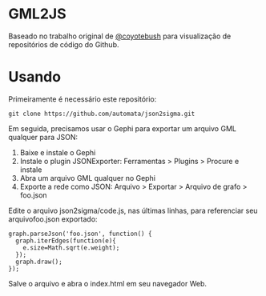 # GML2JS

Baseado no trabalho original de <a href="https://github.com/coyotebush/github-network-analysis">@coyotebush</a> para visualização de repositórios de código do Github.

# Usando

Primeiramente é necessário este repositório:

    git clone https://github.com/automata/json2sigma.git

Em seguida, precisamos usar o Gephi para exportar um arquivo GML qualquer para JSON:

1. Baixe e instale o Gephi
2. Instale o plugin JSONExporter: Ferramentas > Plugins > Procure e instale
3. Abra um arquivo GML qualquer no Gephi
4. Exporte a rede como JSON: Arquivo > Exportar > Arquivo de grafo > foo.json

Edite o arquivo json2sigma/code.js, nas últimas linhas, para referenciar seu arquivofoo.json exportado:

    graph.parseJson('foo.json', function() {
      graph.iterEdges(function(e){
        e.size=Math.sqrt(e.weight);
      });
      graph.draw();
    });

Salve o arquivo e abra o index.html em seu navegador Web.
